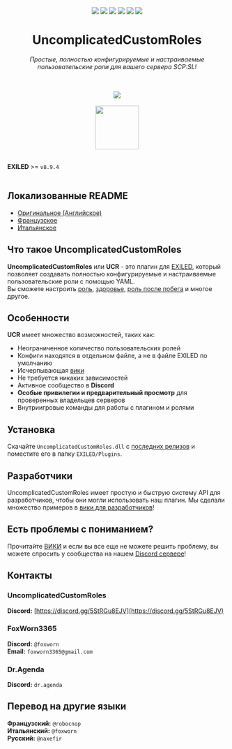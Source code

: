 <div align="center"><a href="https://github.com/UncomplicatedCustomServer/UncomplicatedCustomRoles/releases/latest"><img src="https://img.shields.io/github/v/release/UncomplicatedCustomServer/UncomplicatedCustomRoles"></a> <a href="https://github.com/UncomplicatedCustomServer/UncomplicatedCustomRoles/releases/latest"><img src="https://img.shields.io/github/downloads/UncomplicatedCustomServer/UncomplicatedCustomRoles/total"></a> <a href="https://github.com/UncomplicatedCustomServer/UncomplicatedCustomRoles/pulls"><img src="https://img.shields.io/github/issues-pr/UncomplicatedCustomServer/UncomplicatedCustomRoles"></a> <a href="https://github.com/UncomplicatedCustomServer/UncomplicatedCustomRoles/pulls"><img src="https://img.shields.io/github/issues-pr-closed/UncomplicatedCustomServer/UncomplicatedCustomRoles"></a> <a href="https://github.com/UncomplicatedCustomServer/UncomplicatedCustomRoles/commits/main/"><img src="https://badgen.net/github/commits/UncomplicatedCustomServer/UncomplicatedCustomRoles/main"></a> <img src="https://img.shields.io/badge/Verified_Exiled_Plugin-ss">

  <h1>UncomplicatedCustomRoles</h1>
  <i>Простые, полностью конфигурируемые и настраиваемые пользовательские роли для вашего сервера SCP:SL!</i>

  <br><br>
    <img src="https://ucs.fcosma.it/api/v2/ucr/graph/black">
  <br><br>
    <a href='https://discord.gg/5StRGu8EJV'><img src='https://www.allkpop.com/upload/2021/01/content/262046/1611711962-discord-button.png' height="100"></a>
  <br><br>
</div>

**EXILED** >= `v8.9.4`
<br><br>

## Локализованные README
- [Оригинальное (Английское)](https://github.com/UncomplicatedCustomServer/UncomplicatedCustomRoles)
- [Французское](https://github.com/UncomplicatedCustomServer/UncomplicatedCustomRoles/blob/main/Localization/README-FR.md)
- [Итальянское](https://github.com/UncomplicatedCustomServer/UncomplicatedCustomRoles/blob/main/Localization/README-IT.md)

## Что такое UncomplicatedCustomRoles
**UncomplicatedCustomRoles** или **UCR** - это плагин для [EXILED](https://github.com/Exiled-Team/EXILED), который позволяет создавать полностью конфигурируемые и настраиваемые пользовательские роли с помощью YAML.\
Вы сможете настроить <ins>роль</ins>, <ins>здоровье</ins>, <ins>роль после побега</ins> и многое другое. 

## Особенности
**UCR** имеет множество возможностей, таких как:
- Неограниченное количество пользовательских ролей
- Конфиги находятся в отдельном файле, а не в файле EXILED по умолчанию
- Исчерпывающая [вики](https://github.com/UncomplicatedCustomServer/UncomplicatedCustomRoles/wiki)
- Не требуется никаких зависимостей
- Активное сообщество в **Discord**
- __Особые привилегии и предварительный просмотр__ для проверенных владельцев серверов
- Внутриигровые команды для работы с плагином и ролями

## Установка
Скачайте `UncomplicatedCustomRoles.dll` с [последних релизов](https://github.com/UncomplicatedCustomServer/UncomplicatedCustomRoles/releases/latest) и поместите его в папку `EXILED/Plugins`.

## Разработчики
UncomplicatedCustomRoles имеет простую и быструю систему API для разработчиков, чтобы они могли использовать наш плагин.
Мы сделали множество примеров в [вики для разработчиков](https://github.com/UncomplicatedCustomServer/UncomplicatedCustomRoles/wiki/Developers-World)!

## Есть проблемы с пониманием?
Прочитайте [ВИКИ](https://github.com/UncomplicatedCustomServer/UncomplicatedCustomRoles/wiki) и если вы все еще не можете решить проблему, вы можете спросить у сообщества на нашем [Discord сервере](https://discord.gg/5StRGu8EJV)!

## Контакты
### UncomplicatedCustomRoles
  **Discord:** [https://discord.gg/5StRGu8EJV](https://discord.gg/5StRGu8EJV)

### FoxWorn3365
  **Discord:** `@foxworn`\
  **Email:** `foxworn3365@gmail.com`
### Dr.Agenda
  **Discord:** `dr.agenda`

## Перевод на другие языки
**Французский:** `@robocnop`\
**Итальянский:** `@foxworn` \
**Русский:** `@naxefir`
